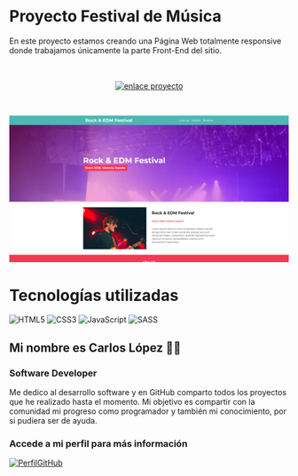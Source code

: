 # Proyecto Festival de Música
En este proyecto estamos creando una Página Web totalmente responsive donde trabajamos únicamente la parte Front-End del sitio.

<br>
<p align="center">
  <a href="https://festivalmusicacarlos18.netlify.app" target="blank">
   <img align="center" src="https://img.shields.io/badge/enlace proyecto-44c5f5?style=for-the-badge" alt="enlace proyecto" height="30px" width="160px" />
  </a>
</p>
</br>

![image.png](image.png)

# Tecnologías utilizadas
![HTML5](https://img.shields.io/badge/html5-%23E34F26.svg?style=for-the-badge&logo=html5&logoColor=white) ![CSS3](https://img.shields.io/badge/css3-%231572B6.svg?style=for-the-badge&logo=css3&logoColor=white) ![JavaScript](https://img.shields.io/badge/javascript-%23323330.svg?style=for-the-badge&logo=javascript&logoColor=%23F7DF1E) ![SASS](https://img.shields.io/badge/SASS-hotpink.svg?style=for-the-badge&logo=SASS&logoColor=white)

## Mi nombre es Carlos López 👋🏾
### Software Developer

Me dedico al desarrollo software y en GitHub comparto todos los proyectos que he realizado hasta el momento. Mi objetivo es compartir con la comunidad mi progreso como programador y también mi conocimiento, por si pudiera ser de ayuda.

### Accede a mi perfil para más información
[![PerfilGitHub](https://img.shields.io/badge/GitHub-clmonreal-edcc85?style=for-the-badge&logo=github&logoColor=white&labelColor=010101)](https://github.com/clmonreal)
